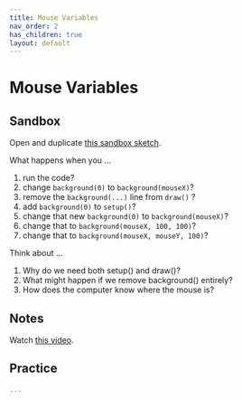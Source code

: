 ```yaml
---
title: Mouse Variables
nav_order: 2
has_children: true
layout: default
---
```


# Mouse Variables

## Sandbox

Open and duplicate [this sandbox sketch](https://editor.p5js.org/woodstock-cs/sketches/0B_2WK4j8/).

What happens when you ...
1. run the code?
2. change `background(0)` to `background(mouseX)`?
3. remove the `background(...)` line from `draw()` ?
4. add `background(0)` to `setup()`?
5. change that new `background(0)` to `background(mouseX)`?
6. change that to `background(mouseX, 100, 100)`?
7. change that to `background(mouseX, mouseY, 100)`?

Think about ...
1. Why do we need both setup() and draw()?
2. What might happen if we remove background() entirely?
3. How does the computer know where the mouse is?

## Notes
Watch [this video](https://www.youtube.com/watch?v=7A5tKW9HGoM).

## Practice

```javascript
...
```
